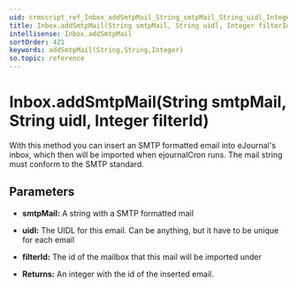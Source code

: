 ```yaml
---
uid: crmscript_ref_Inbox_addSmtpMail_String_smtpMail_String_uidl_Integer_filterId
title: Inbox.addSmtpMail(String smtpMail, String uidl, Integer filterId)
intellisense: Inbox.addSmtpMail
sortOrder: 421
keywords: addSmtpMail(String,String,Integer)
so.topic: reference
---
```


# Inbox.addSmtpMail(String smtpMail, String uidl, Integer filterId)

With this method you can insert an SMTP formatted email into eJournal's inbox, which then will be imported when ejournalCron runs. The mail string must conform to the SMTP standard.

## Parameters

* **smtpMail:** A string with a SMTP formatted mail
* **uidl:** The UIDL for this email. Can be anything, but it have to be unique for each email
* **filterId:** The id of the mailbox that this mail will be imported under

* **Returns:** An integer with the id of the inserted email.

